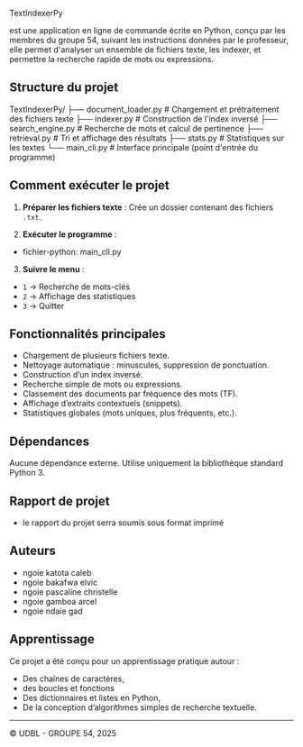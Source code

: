 TextIndexerPy

est une application en ligne de commande écrite en Python, conçu par les membres du groupe 54, suivant les instructions données par le professeur, elle permet d'analyser un ensemble de fichiers texte, les indexer, et permettre la recherche rapide de mots ou expressions.

## Structure du projet


TextIndexerPy/
├── document_loader.py   # Chargement et prétraitement des fichiers texte
├── indexer.py           # Construction de l'index inversé
├── search_engine.py     # Recherche de mots et calcul de pertinence
├── retrieval.py         # Tri et affichage des résultats
├── stats.py             # Statistiques sur les textes
└── main_cli.py          # Interface principale (point d'entrée du programme)


## Comment exécuter le projet

1. **Préparer les fichiers texte** : Crée un dossier contenant des fichiers `.txt`.

2. **Exécuter le programme** :

- fichier-python: main_cli.py


3. **Suivre le menu** :
- `1` → Recherche de mots-clés
- `2` → Affichage des statistiques
- `3` → Quitter

##  Fonctionnalités principales

- Chargement de plusieurs fichiers texte.
- Nettoyage automatique : minuscules, suppression de ponctuation.
- Construction d’un index inversé.
- Recherche simple de mots ou expressions.
- Classement des documents par fréquence des mots (TF).
- Affichage d’extraits contextuels (snippets).
- Statistiques globales (mots uniques, plus fréquents, etc.).

## Dépendances

Aucune dépendance externe. Utilise uniquement la bibliothèque standard Python 3.

## Rapport de projet

- le rapport du projet serra soumis sous format imprimé 

## Auteurs 
- ngoie katota caleb
- ngoie bakafwa elvic
- ngoie pascaline christelle
- ngoie gamboa arcel
- ngoie ndaie gad

## Apprentissage
Ce projet a été conçu pour un apprentissage pratique autour :
- Des chaînes de caractères,
- des boucles et fonctions
- Des dictionnaires et listes en Python,
- De la conception d’algorithmes simples de recherche textuelle.

---

© UDBL - GROUPE 54, 2025

